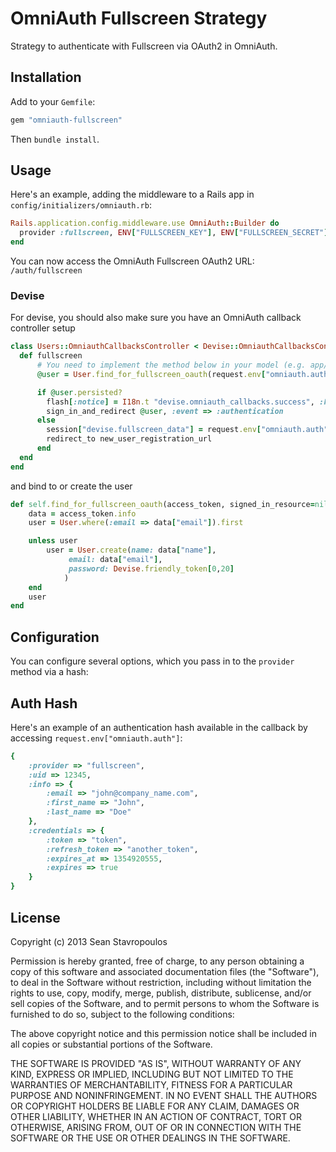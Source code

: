 # OmniAuth Fullscreen Strategy

Strategy to authenticate with Fullscreen via OAuth2 in OmniAuth.

## Installation

Add to your `Gemfile`:

```ruby
gem "omniauth-fullscreen"
```
Then `bundle install`.

## Usage

Here's an example, adding the middleware to a Rails app in `config/initializers/omniauth.rb`:

```ruby
Rails.application.config.middleware.use OmniAuth::Builder do
  provider :fullscreen, ENV["FULLSCREEN_KEY"], ENV["FULLSCREEN_SECRET"]
end
```

You can now access the OmniAuth Fullscreen OAuth2 URL: `/auth/fullscreen`

### Devise

For devise, you should also make sure you have an OmniAuth callback controller setup

```ruby
class Users::OmniauthCallbacksController < Devise::OmniauthCallbacksController
  def fullscreen
      # You need to implement the method below in your model (e.g. app/models/user.rb)
      @user = User.find_for_fullscreen_oauth(request.env["omniauth.auth"], current_user)

      if @user.persisted?
        flash[:notice] = I18n.t "devise.omniauth_callbacks.success", :kind => "Fullscreen"
        sign_in_and_redirect @user, :event => :authentication
      else
        session["devise.fullscreen_data"] = request.env["omniauth.auth"]
        redirect_to new_user_registration_url
      end
  end
end
```

and bind to or create the user

```ruby
def self.find_for_fullscreen_oauth(access_token, signed_in_resource=nil)
    data = access_token.info
    user = User.where(:email => data["email"]).first

    unless user
        user = User.create(name: data["name"],
             email: data["email"],
             password: Devise.friendly_token[0,20]
            )
    end
    user
end
```
## Configuration

You can configure several options, which you pass in to the `provider` method via a hash:

## Auth Hash

Here's an example of an authentication hash available in the callback by accessing `request.env["omniauth.auth"]`:

```ruby
{
    :provider => "fullscreen",
    :uid => 12345,
    :info => {
        :email => "john@company_name.com",
        :first_name => "John",
        :last_name => "Doe"
    },
    :credentials => {
        :token => "token",
        :refresh_token => "another_token",
        :expires_at => 1354920555,
        :expires => true
    }
}
```

## License

Copyright (c) 2013 Sean Stavropoulos

Permission is hereby granted, free of charge, to any person obtaining
a copy of this software and associated documentation files (the
"Software"), to deal in the Software without restriction, including
without limitation the rights to use, copy, modify, merge, publish,
distribute, sublicense, and/or sell copies of the Software, and to
permit persons to whom the Software is furnished to do so, subject to
the following conditions:

The above copyright notice and this permission notice shall be
included in all copies or substantial portions of the Software.

THE SOFTWARE IS PROVIDED "AS IS", WITHOUT WARRANTY OF ANY KIND,
EXPRESS OR IMPLIED, INCLUDING BUT NOT LIMITED TO THE WARRANTIES OF
MERCHANTABILITY, FITNESS FOR A PARTICULAR PURPOSE AND
NONINFRINGEMENT. IN NO EVENT SHALL THE AUTHORS OR COPYRIGHT HOLDERS BE
LIABLE FOR ANY CLAIM, DAMAGES OR OTHER LIABILITY, WHETHER IN AN ACTION
OF CONTRACT, TORT OR OTHERWISE, ARISING FROM, OUT OF OR IN CONNECTION
WITH THE SOFTWARE OR THE USE OR OTHER DEALINGS IN THE SOFTWARE.

